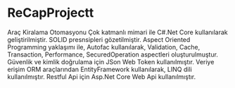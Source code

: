 # ReCapProjectt
Araç Kiralama Otomasyonu
Çok katmanlı mimari ile C#.Net Core kullanılarak geliştirilmiştir.
SOLID presnsipleri gözetilmiştir.
Aspect Oriented Programming yaklaşımı ile, Autofac kullanılarak, Validation, Cache, Transaction, Performance, SecuredOperation aspectleri oluşturulmuştur.
Güvenlik ve kimlik doğrulama için JSon Web Token kullanılmıştır.
Veriye erişim ORM araçlarından EntityFramework kullanılarak, LINQ dili kullanılmıştır.
Restful Api için Asp.Net Core Web Api kullanılmıştır.

